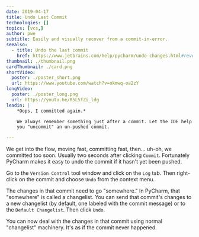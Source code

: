 ```yaml
---
date: 2019-04-17
title: Undo Last Commit
technologies: []
topics: [vcs,]
author: pwe
subtitle: Easily and visually recover from a commit-in-error.
seealso:
  - title: Undo the last commit
    href: https://www.jetbrains.com/help/pycharm/undo-changes.html#revert-last-commit
thumbnail: ./thumbnail.png
cardThumbnail: ./card.png
shortVideo:
  poster: ./poster_short.png
  url: https://www.youtube.com/watch?v=okmwq-oa2zY
longVideo:
  poster: ./poster_long.png
  url: https://youtu.be/R5L5fZi_ldg
leadin: |
    *Oops, I committed again.*    

    We always remember something just after a commit. Let the IDE help 
    you "uncommit" an un-pushed commit.

---
```


We get into the flow, moving fast, committing fast, then... uh-oh, we committed 
too soon. Usually two seconds after clicking `Commit`. Fortunately PyCharm makes 
it easy to undo the commit if it hasn't yet been pushed.

Go to the `Version Control` tool window and click on the `Log` tab. Then 
right-click on the commit and choose `Undo` from the context menu.

The changes in that commit need to go "somewhere." In PyCharm, that 
"somewhere" is called a changelist. You can send that commit's changes to 
a new changelist (by default, one labeled with the commit message) or to 
the `Default Changelist`. Then click `Undo`.

You can now deal with the changes in that commit using normal "changelist" 
machinery. It's as if the commit never happened.
